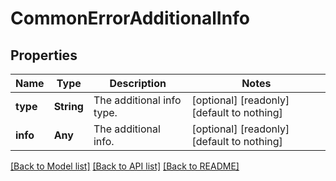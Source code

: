 # CommonErrorAdditionalInfo


## Properties
Name | Type | Description | Notes
------------ | ------------- | ------------- | -------------
**type** | **String** | The additional info type. | [optional] [readonly] [default to nothing]
**info** | **Any** | The additional info. | [optional] [readonly] [default to nothing]


[[Back to Model list]](../README.md#models) [[Back to API list]](../README.md#api-endpoints) [[Back to README]](../README.md)


